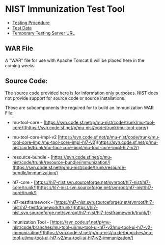 NIST Immunization Test Tool
===========================

+ [Testing Procedure](https://github.com/meaningfuluse/mu2/raw/master/immunization/170-314-f-2-transmission-to-immunization-registries-tp-v-0-7.docx)
+ [Test Data](mu2/tree/master/immunization/ZTCPDF/)
+ [Temporary Testing Server URL](http://lri.sipilotdevelopment.org//mu-immunization/)

WAR File
--------

A "WAR" file for use with Apache Tomcat 6 will be placed here in the coming weeks.


Source Code:
------------

The source code provided here is for information only purposes.  NIST does not 
provide support for source code or source installations.

These are subcomponents the required for to build an Immunization WAR File:

+ mu-tool-core - [https://svn.code.sf.net/p/mu-nist/code/trunk/mu-tool-core/](https://svn.code.sf.net/p/mu-nist/code/trunk/mu-tool-core/)

+ mu-tool-core-impl-v2  [https://svn.code.sf.net/p/mu-nist/code/trunk/mu-tool-core-impl/mu-tool-core-impl-hl7-v2](https://svn.code.sf.net/p/mu-nist/code/trunk/mu-tool-core-impl/mu-tool-core-impl-hl7-v2/)

+ resource-bundle - [https://svn.code.sf.net/p/mu-nist/code/trunk/resource-bundle/immunization/](https://svn.code.sf.net/p/mu-nist/code/trunk/resource-bundle/immunization/)

+ hl7-core - [https://hl7-nist.svn.sourceforge.net/svnroot/hl7-nist/hl7-core/trunk/](https://hl7-nist.svn.sourceforge.net/svnroot/hl7-nist/hl7-core/trunk/)

+ hl7-testframework - [https://hl7-nist.svn.sourceforge.net/svnroot/hl7-nist/hl7-testframework/trunk/](https://hl7-nist.svn.sourceforge.net/svnroot/hl7-nist/hl7-testframework/trunk/])

+ Imunization Tool - [https://svn.code.sf.net/p/mu-nist/code/branches/mu-tool-ui/mu-tool-ui-hl7-v2/mu-tool-ui-hl7-v2-immunization/](https://svn.code.sf.net/p/mu-nist/code/branches/mu-tool-ui/mu-tool-ui-hl7-v2/mu-tool-ui-hl7-v2-immunization/)

